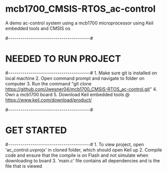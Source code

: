 # mcb1700_CMSIS-RTOS_ac-control
A demo ac-control system using a mcb1700 microprocessor using Keil embedded tools and CMSIS os

#----------------------------------------#
# 	NEEDED TO RUN PROJECT
#----------------------------------------#
	1. Make sure git is installed on local machine
	2. Open command prompt and navigate to folder on computer
	3. Run the command "git clone https://github.com/Jwesner04/mcb1700_CMSIS-RTOS_ac-control.git"
	4. Own a mcb1700 board
	5. Download Keil embedded tools @ https://www.keil.com/download/product/


#----------------------------------------#
#	GET STARTED
#----------------------------------------#
	1. To view project, open 'ac_control.uvprojx' in cloned folder, which should open Keil up
	2. Compile code and ensure that the compile is on Flash and not simulate when downloading to board
	3. 'main.c' file contains all dependencies and is the file that is viewed 

